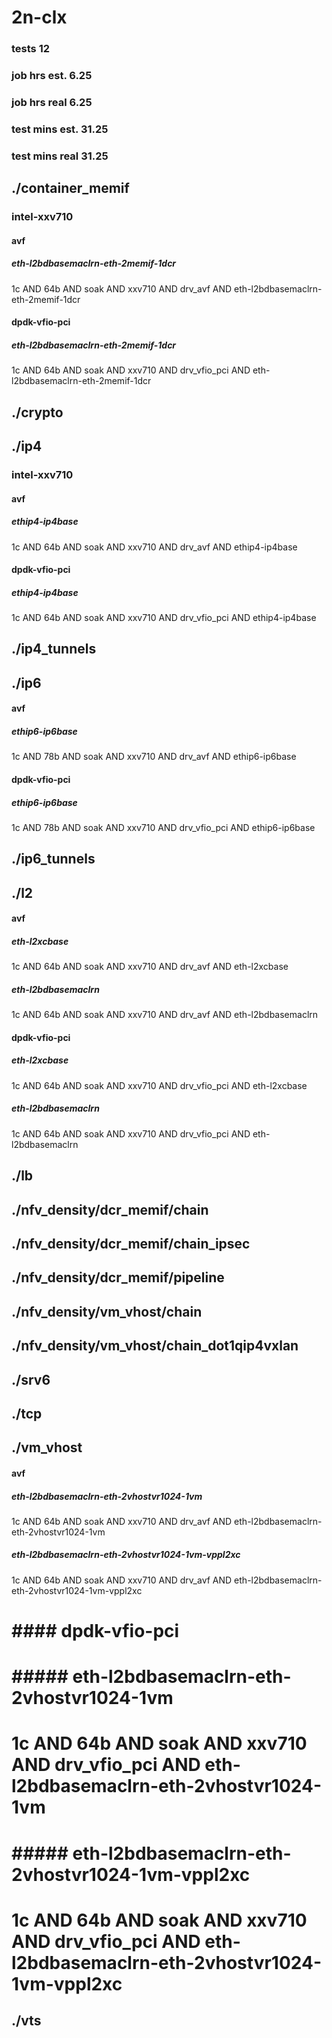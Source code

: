
# 2n-clx
### tests 12
### job hrs est. 6.25
### job hrs real 6.25
### test mins est. 31.25
### test mins real 31.25
## ./container_memif
### intel-xxv710
#### avf
##### eth-l2bdbasemaclrn-eth-2memif-1dcr
1c AND 64b AND soak AND xxv710 AND drv_avf AND eth-l2bdbasemaclrn-eth-2memif-1dcr
#### dpdk-vfio-pci
##### eth-l2bdbasemaclrn-eth-2memif-1dcr
1c AND 64b AND soak AND xxv710 AND drv_vfio_pci AND eth-l2bdbasemaclrn-eth-2memif-1dcr
## ./crypto
## ./ip4
### intel-xxv710
#### avf
##### ethip4-ip4base
1c AND 64b AND soak AND xxv710 AND drv_avf AND ethip4-ip4base
#### dpdk-vfio-pci
##### ethip4-ip4base
1c AND 64b AND soak AND xxv710 AND drv_vfio_pci AND ethip4-ip4base
## ./ip4_tunnels
## ./ip6
#### avf
##### ethip6-ip6base
1c AND 78b AND soak AND xxv710 AND drv_avf AND ethip6-ip6base
#### dpdk-vfio-pci
##### ethip6-ip6base
1c AND 78b AND soak AND xxv710 AND drv_vfio_pci AND ethip6-ip6base
## ./ip6_tunnels
## ./l2
#### avf
##### eth-l2xcbase
1c AND 64b AND soak AND xxv710 AND drv_avf AND eth-l2xcbase
##### eth-l2bdbasemaclrn
1c AND 64b AND soak AND xxv710 AND drv_avf AND eth-l2bdbasemaclrn
#### dpdk-vfio-pci
##### eth-l2xcbase
1c AND 64b AND soak AND xxv710 AND drv_vfio_pci AND eth-l2xcbase
##### eth-l2bdbasemaclrn
1c AND 64b AND soak AND xxv710 AND drv_vfio_pci AND eth-l2bdbasemaclrn
## ./lb
## ./nfv_density/dcr_memif/chain
## ./nfv_density/dcr_memif/chain_ipsec
## ./nfv_density/dcr_memif/pipeline
## ./nfv_density/vm_vhost/chain
## ./nfv_density/vm_vhost/chain_dot1qip4vxlan
## ./srv6
## ./tcp
## ./vm_vhost
#### avf
##### eth-l2bdbasemaclrn-eth-2vhostvr1024-1vm
1c AND 64b AND soak AND xxv710 AND drv_avf AND eth-l2bdbasemaclrn-eth-2vhostvr1024-1vm
##### eth-l2bdbasemaclrn-eth-2vhostvr1024-1vm-vppl2xc
1c AND 64b AND soak AND xxv710 AND drv_avf AND eth-l2bdbasemaclrn-eth-2vhostvr1024-1vm-vppl2xc
# #### dpdk-vfio-pci
# ##### eth-l2bdbasemaclrn-eth-2vhostvr1024-1vm
# 1c AND 64b AND soak AND xxv710 AND drv_vfio_pci AND eth-l2bdbasemaclrn-eth-2vhostvr1024-1vm
# ##### eth-l2bdbasemaclrn-eth-2vhostvr1024-1vm-vppl2xc
# 1c AND 64b AND soak AND xxv710 AND drv_vfio_pci AND eth-l2bdbasemaclrn-eth-2vhostvr1024-1vm-vppl2xc
## ./vts
